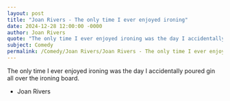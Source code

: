```yaml
---
layout: post
title: "Joan Rivers - The only time I ever enjoyed ironing"
date: 2024-12-28 12:00:00 -0000
author: Joan Rivers
quote: "The only time I ever enjoyed ironing was the day I accidentally poured gin all over the ironing board."
subject: Comedy
permalink: /Comedy/Joan Rivers/Joan Rivers - The only time I ever enjoyed ironing
---
```


The only time I ever enjoyed ironing was the day I accidentally poured gin all over the ironing board.

- Joan Rivers
